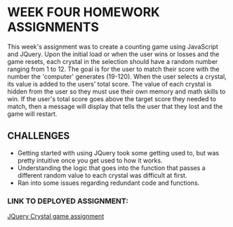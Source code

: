 # WEEK FOUR HOMEWORK ASSIGNMENTS

<p>This week's assignment was to create a counting game using JavaScript and JQuery. Upon the initial load or when the user wins or losses and the game resets, each crystal in the selection should have a random number ranging from 1 to 12. The goal is for the user to match their score with the number the 'computer' generates (19-120). When the user selects a crystal, its value is added to the users' total score. The value of each crystal is hidden from the user so they must use their own memory and math skills to win. If the user's total score goes above the target score they needed to match, then a message will display that tells the user that they lost and the game will restart.</p>

## CHALLENGES
* Getting started with using JQuery took some getting used to, but was pretty intuitive once you get used to how it works.
* Understanding the logic that goes into the function that passes a different random value to each crystal was difficult at first.
* Ran into some issues regarding redundant code and functions.

### LINK TO DEPLOYED ASSIGNMENT:

<a href="https://august-johnson.github.io/week4/crystal-game/index.html">JQuery Crystal game assignment</a>
